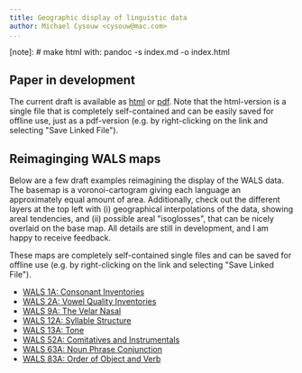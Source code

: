```yaml
---
title: Geographic display of linguistic data
author: Michael Cysouw <cysouw@mac.com>
...
```


[note]: # make html with: pandoc -s index.md -o index.html

## Paper in development

The current draft is available as [html](paper.html) or [pdf](paper.pdf). Note that the html-version is a single file that is completely self-contained and can be easily saved for offline use, just as a pdf-version (e.g. by right-clicking on the link and selecting "Save Linked File").

## Reimaginging WALS maps

Below are a few draft examples reimagining the display of the WALS data. The basemap is a voronoi-cartogram giving each language an approximately equal amount of area. Additionally, check out the different layers at the top left with (i) geographical interpolations of the data, showing areal tendencies, and (ii) possible areal "isoglosses", that can be nicely overlaid on the base map. All details are still in development, and I am happy to receive feedback.

These maps are completely self-contained single files and can be saved for offline use (e.g. by right-clicking on the link and selecting "Save Linked File").

- [WALS 1A: Consonant Inventories](WALS/WALS1A.html)
- [WALS 2A: Vowel Quality Inventories](WALS/WALS2A.html)
- [WALS 9A: The Velar Nasal](WALS/WALS9A.html)
- [WALS 12A: Syllable Structure](WALS/WALS12A.html)
- [WALS 13A: Tone](WALS/WALS13A.html)
- [WALS 52A: Comitatives and Instrumentals](WALS/WALS52A.html)
- [WALS 63A: Noun Phrase Conjunction](WALS/WALS63A.html)
- [WALS 83A: Order of Object and Verb](WALS/WALS83A.html)
